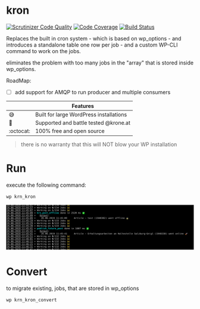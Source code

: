 # kron

[![Scrutinizer Code Quality](https://scrutinizer-ci.com/g/KroneMultimedia/plugin-kron/badges/quality-score.png?b=beta)](https://scrutinizer-ci.com/g/KroneMultimedia/plugin-kron/?branch=master) [![Code Coverage](https://scrutinizer-ci.com/g/KroneMultimedia/plugin-kron/badges/coverage.png?b=beta)](https://scrutinizer-ci.com/g/KroneMultimedia/plugin-kron/?branch=beta) [![Build Status](https://travis-ci.org/KroneMultimedia/plugin-kron.svg?branch=master)](https://travis-ci.org/KroneMultimedia/plugin-kron)




Replaces the built in cron system - which is based on wp_options - and introduces a standalone table
one row per job - and a custom WP-CLI command to work on the jobs.


eliminates the problem with too many jobs in the "array" that is stored inside wp_options.


RoadMap:
  - [ ] add support for AMQP to run producer and multiple consumers



|         | Features  |
----------|-----------|
| :sweat_smile:| Built for large WordPress installations |
| :crown: | Supported and battle tested @krone.at |
| :octocat: | 100% free and open source |



> there is no warranty that this will NOT blow your WP installation



# Run

execute the following command:

```bash
wp krn_kron
```

![screenshot3](screen1.png)


# Convert

to migrate existing, jobs, that are stored in wp_options


```bash
wp krn_kron_convert
```
